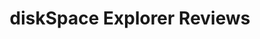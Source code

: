 ---
title: diskSpace Explorer Reviews
seoTitle: diskSpace Explorer Reviews

layout: layouts/page-reviews.njk
---